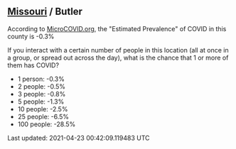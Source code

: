 
## [Missouri](/united-states/missouri) / Butler

According to [MicroCOVID.org](http://microcovid.org),
the "Estimated Prevalence" of COVID in this county is -0.3%

If you interact with a certain number of people in this location
(all at once in a group, or spread out across the day), what is the chance that
1 or more of them has COVID?

- 1 person: -0.3%
- 2 people: -0.5%
- 3 people: -0.8%
- 5 people: -1.3%
- 10 people: -2.5%
- 25 people: -6.5%
- 100 people: -28.5%

Last updated: 2021-04-23 00:42:09.119483 UTC
